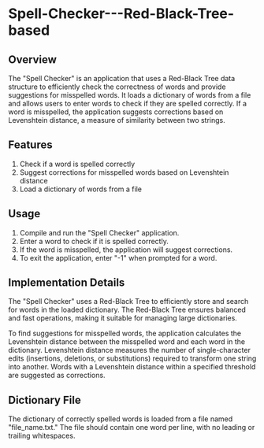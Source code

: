 # Spell-Checker---Red-Black-Tree-based

## Overview

The "Spell Checker" is an application that uses a Red-Black Tree data structure to efficiently check the correctness of words and provide suggestions for misspelled words. It loads a dictionary of words from a file and allows users to enter words to check if they are spelled correctly. If a word is misspelled, the application suggests corrections based on Levenshtein distance, a measure of similarity between two strings.

## Features

  1. Check if a word is spelled correctly
  2. Suggest corrections for misspelled words based on Levenshtein distance
  3. Load a dictionary of words from a file


## Usage

  1. Compile and run the "Spell Checker" application.
  2. Enter a word to check if it is spelled correctly.
  3. If the word is misspelled, the application will suggest corrections.
  4. To exit the application, enter "-1" when prompted for a word.

## Implementation Details

The "Spell Checker" uses a Red-Black Tree to efficiently store and search for words in the loaded dictionary. The Red-Black Tree ensures balanced and fast operations, making it suitable for managing large dictionaries.


To find suggestions for misspelled words, the application calculates the Levenshtein distance between the misspelled word and each word in the dictionary. Levenshtein distance measures the number of single-character edits (insertions, deletions, or substitutions) required to transform one string into another. Words with a Levenshtein distance within a specified threshold are suggested as corrections.

## Dictionary File

The dictionary of correctly spelled words is loaded from a file named "file_name.txt." The file should contain one word per line, with no leading or trailing whitespaces.
